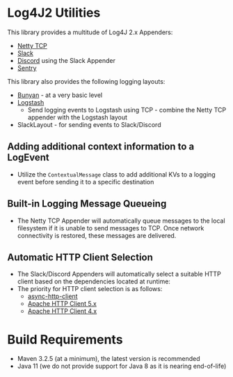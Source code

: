 # Log4J2 Utilities
This library provides a multitude of Log4J 2.x Appenders:
- [Netty TCP](https://netty.io/)
- [Slack](https://slack.com/)
- [Discord](https://discord.com/) using the Slack Appender
- [Sentry](https://sentry.io/)

This library also provides the following logging layouts:
- [Bunyan](https://github.com/trentm/node-bunyan) - at a very basic level
- [Logstash](https://www.elastic.co/logstash)
  - Send logging events to Logstash using TCP - combine the Netty TCP appender with the Logstash layout
- SlackLayout - for sending events to Slack/Discord

## Adding additional context information to a LogEvent
- Utilize the `ContextualMessage` class to add additional KVs to a logging event before sending it to a specific destination

## Built-in Logging Message Queueing
- The Netty TCP Appender will automatically queue messages to the local filesystem if it is unable to send messages to TCP. Once network connectivity is restored, these messages are delivered.

## Automatic HTTP Client Selection
- The Slack/Discord Appenders will automatically select a suitable HTTP client based on the dependencies located at runtime:
- The priority for HTTP client selection is as follows:
  - [async-http-client](https://github.com/AsyncHttpClient/async-http-client)
  - [Apache HTTP Client 5.x](https://hc.apache.org/httpcomponents-client-5.3.x/index.html)
  - [Apache HTTP Client 4.x](https://hc.apache.org/httpcomponents-client-4.5.x/index.html)

# Build Requirements
- Maven 3.2.5 (at a minimum), the latest version is recommended
- Java 11 (we do not provide support for Java 8 as it is nearing end-of-life)
